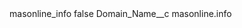<?xml version="1.0" encoding="UTF-8"?>
<CustomMetadata xmlns="http://soap.sforce.com/2006/04/metadata" xmlns:xsi="http://www.w3.org/2001/XMLSchema-instance" xmlns:xsd="http://www.w3.org/2001/XMLSchema">
    <label>masonline_info</label>
    <protected>false</protected>
    <values>
        <field>Domain_Name__c</field>
        <value xsi:type="xsd:string">masonline.info</value>
    </values>
</CustomMetadata>
